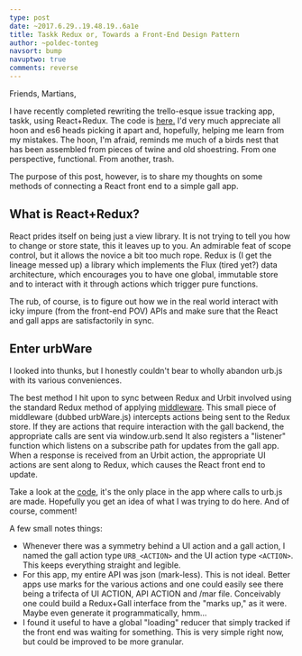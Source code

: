 ```yaml
---
type: post
date: ~2017.6.29..19.48.19..6a1e
title: Taskk Redux or, Towards a Front-End Design Pattern
author: ~poldec-tonteg
navsort: bump
navuptwo: true
comments: reverse
---
```


Friends, Martians,

I have recently completed rewriting the trello-esque issue tracking app, taskk, using React+Redux. The code is [here.](https://github.com/vvisigoth/taskk) I'd very much appreciate 
all hoon and es6 heads picking it apart and, hopefully, helping me learn from my mistakes. The hoon, I'm afraid, reminds me much of a birds nest 
that has been assembled from pieces of twine and old shoestring. From one perspective, functional. From another, trash.

The purpose of this post, however, is to share my thoughts on some methods of connecting a React front end to a simple gall app. 

## What is React+Redux?

React prides itself on being just a view library. It is not trying to tell you how to change or store state, this it leaves up to you. An admirable feat of scope control, but it allows the novice a bit too much rope. Redux is (I get the lineage messed up) a library which implements the Flux (tired yet?) data architecture, which encourages you to have one global, immutable store and to interact with it through actions which trigger pure functions. 

The rub, of course, is to figure out how we in the real world interact with icky impure (from the front-end POV) APIs and make sure that the React and gall apps are satisfactorily in sync. 

## Enter urbWare

I looked into thunks, but I honestly couldn't bear to wholly abandon urb.js with its various conveniences.

The best method I hit upon to sync between Redux and Urbit involved using the standard Redux method of applying [middleware](http://redux.js.org/docs/advanced/Middleware.html). This
small piece of middleware (dubbed urbWare.js) intercepts actions being sent to the Redux store. If they are actions that require interaction with the gall backend, the appropriate calls are sent via window.urb.send It also registers a "listener" function which listens on a subscribe path for updates from the gall app. When a response is received from an Urbit action, the appropriate UI actions are sent along to Redux, which causes the React front end to update.

Take a look at the [code](https://github.com/vvisigoth/taskk-ui/blob/master/src/urbWare.js), it's the only place in the app where calls to urb.js are made. Hopefully you get an idea of what I was trying to do here. And of course, comment!

A few small notes things:
- Whenever there was a symmetry behind a UI action and a gall action, I named the gall action type `URB_<ACTION>` and the UI action type `<ACTION>`. This keeps everything straight and legible.
- For this app, my entire API was json (mark-less). This is not ideal. Better apps use marks for the various actions and one could easily see there being a trifecta of UI ACTION, API ACTION and /mar file. Conceivably one could build a Redux+Gall interface from the "marks up," as it were. Maybe even generate it 
programmatically, hmm...
- I found it useful to have a global "loading" reducer that simply tracked if the front end was waiting for something. This is very simple right now, but could be improved 
to be more granular.

